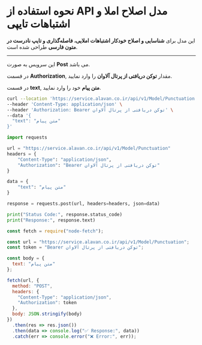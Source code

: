 # نحوه استفاده از API مدل اصلاح املا و اشتباهات تایپی

این مدل برای **شناسایی و اصلاح خودکار اشتباهات املایی، فاصله‌گذاری و تایپ نادرست در متون فارسی** طراحی شده است.

---


این سرویس به صورت **Post** می باشد.

در قسمت **Authorization**, مقدار **توکن دریافتی از پرتال آلاوان** را وارد نمایید.

در قسمت **text**, **متن پیام** خود را وارد نمایید.


```bash
curl --location 'https://service.alavan.co.ir/api/v1/Model/Punctuation' \
--header 'Content-Type: application/json' \
--header 'Authorization: Bearer توکن دریافتی از پرتال آلاوان' \
--data '{
  "text": "متن پیام"
}'
```

```python
import requests

url = "https://service.alavan.co.ir/api/v1/Model/Punctuation"
headers = {
    "Content-Type": "application/json",
    "Authorization": "Bearer توکن دریافتی از پرتال آلاوان"
}

data = {
    "text": "متن پیام"
}

response = requests.post(url, headers=headers, json=data)

print("Status Code:", response.status_code)
print("Response:", response.text)
```

```javascript
const fetch = require("node-fetch");

const url = "https://service.alavan.co.ir/api/v1/Model/Punctuation";
const token = "Bearer توکن دریافتی از پرتال آلاوان";

const body = {
  text: "متن پیام"
};

fetch(url, {
  method: "POST",
  headers: {
    "Content-Type": "application/json",
    "Authorization": token
  },
  body: JSON.stringify(body)
})
  .then(res => res.json())
  .then(data => console.log("✅ Response:", data))
  .catch(err => console.error("❌ Error:", err));
```
